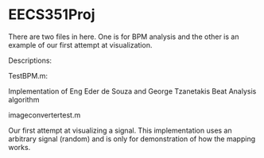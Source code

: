 # EECS351Proj

There are two files in here. One is for BPM analysis and the other is an example of our first attempt at visualization.

Descriptions:

TestBPM.m:

Implementation of Eng Eder de Souza and George Tzanetakis Beat Analysis algorithm



imageconvertertest.m

Our first attempt at visualizing a signal. This implementation uses an arbitrary signal (random) and is only for demonstration of how the mapping works. 

